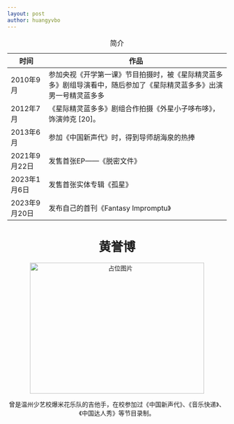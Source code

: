 ```yaml
---
layout: post
author: huangyvbo
---
```


<table class="table">
  <caption>简介</caption>
  <thead>
    <tr>
      <th>时间</th>
      <th>作品</th>
    </tr>
  </thead>
  <tbody>
    <tr>
      <td>2010年9月</td>
      <td>参加央视《开学第一课》节目拍摄时，被《星际精灵蓝多多》剧组导演看中，随后参加了《星际精灵蓝多多》出演男一号精灵蓝多多</td>
    </tr>
    <tr>
      <td>2012年7月</td>
      <td>《星际精灵蓝多多》剧组合作拍摄《外星小子哆布哆》，饰演帅克 [20]。</td>
    </tr>
    <tr>
      <td>2013年6月</td>
      <td>参加《中国新声代》时，得到导师胡海泉的热捧</td>
    </tr>
    <tr>
      <td>2021年9月22日</td>
      <td>发售首张EP——《脱密文件》</td>
    </tr>
    <tr>
      <td>2023年1月6日</td>
      <td>发售首张实体专辑《孤星》</td>
    </tr>
    <tr>
      <td>2023年9月20日</td>
      <td>发布自己的首刊《Fantasy Impromptu》</td>
    </tr>
  </tbody>
</table>
  <div style="text-align: center;">
    <h1>黄誉博</h1>
    <img src="https://img2.imgtp.com/2024/05/09/ysZeXKRZ.jpg" alt="占位图片" style="width: 400px; height: 300px; object-fit: cover;">
    <p>曾是温州少艺校爆米花乐队的吉他手，在校参加过《中国新声代》、《音乐快递》、《中国达人秀》等节目录制。</p>
  </div>
